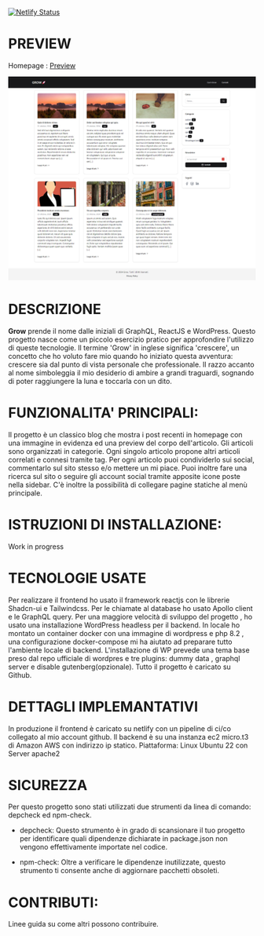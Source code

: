 [![Netlify Status](https://api.netlify.com/api/v1/badges/4d16e888-960a-4174-b2db-45acc92ffb8a/deploy-status)](https://app.netlify.com/sites/wpgrow/deploys)

# PREVIEW

Homepage : [Preview](https://wpgrow.netlify.app/)

![Preview](https://github.com/giaba90/GROW/blob/main/preview-grow.jpg "Preview")

# DESCRIZIONE

**Grow** prende il nome dalle iniziali di GraphQL, ReactJS e WordPress. Questo progetto nasce come un piccolo esercizio pratico per approfondire l'utilizzo di queste tecnologie. Il termine 'Grow' in inglese significa 'crescere', un concetto che ho voluto fare mio quando ho iniziato questa avventura: crescere sia dal punto di vista personale che professionale. Il razzo accanto al nome simboleggia il mio desiderio di ambire a grandi traguardi, sognando di poter raggiungere la luna e toccarla con un dito.

# FUNZIONALITA' PRINCIPALI: 

Il progetto è un classico blog che mostra i post recenti in homepage con una immagine in evidenza ed una preview del corpo dell'articolo. Gli articoli sono organizzati in categorie. Ogni singolo articolo propone altri articoli correlati e connesi tramite tag.
Per ogni articolo puoi condividerlo sui social, commentarlo sul sito stesso e/o mettere un mi piace. 
Puoi inoltre fare una ricerca sul sito o seguire gli account social tramite apposite icone poste nella sidebar.
C'è inoltre la possibilità di collegare pagine statiche al menù principale.

# ISTRUZIONI DI INSTALLAZIONE:

Work in progress

# TECNOLOGIE USATE

Per realizzare il frontend ho usato il framework reactjs con le librerie Shadcn-ui e Tailwindcss.
Per le chiamate al database ho usato Apollo client e le GraphQL query.
Per una maggiore velocità di sviluppo del progetto , ho usato una installazione WordPress headless per il backend.
In locale ho montato un container docker con una immagine di wordpress e php 8.2 , una configurazione docker-compose mi ha aiutato ad preparare tutto l'ambiente locale di backend. 
L'installazione di WP prevede una tema base preso dal repo ufficiale di wordpres e tre plugins: dummy data , graphql server e disable gutenberg(opzionale).
Tutto il progetto è caricato su Github.

# DETTAGLI IMPLEMANTATIVI

In produzione il frontend è caricato su netlify con un pipeline di ci/co collegato al mio account github.
Il backend è su una instanza ec2 micro.t3 di Amazon AWS con indirizzo ip statico. 
Piattaforma: Linux Ubuntu 22 con Server apache2

# SICUREZZA

Per questo progetto sono stati utilizzati due strumenti da linea di comando: depcheck ed npm-check.

- depcheck: Questo strumento è in grado di scansionare il tuo progetto per identificare quali dipendenze dichiarate in package.json non vengono effettivamente importate nel codice.

- npm-check: Oltre a verificare le dipendenze inutilizzate, questo strumento ti consente anche di aggiornare pacchetti obsoleti.

# CONTRIBUTI:

Linee guida su come altri possono contribuire.



